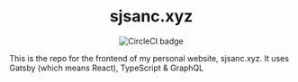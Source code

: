<h1 align="center"> sjsanc.xyz </h1>

<p align="center">
  <img alt="CircleCI badge" src="https://img.shields.io/circleci/build/github/sjsanc/sjsanc.xyz/master?token=237dddbecab9179bec5bfbb07e4772dde88f5f68" />
</p>

<p>This is the repo for the frontend of my personal website, sjsanc.xyz. It uses Gatsby (which means React), TypeScript & GraphQL</p>
